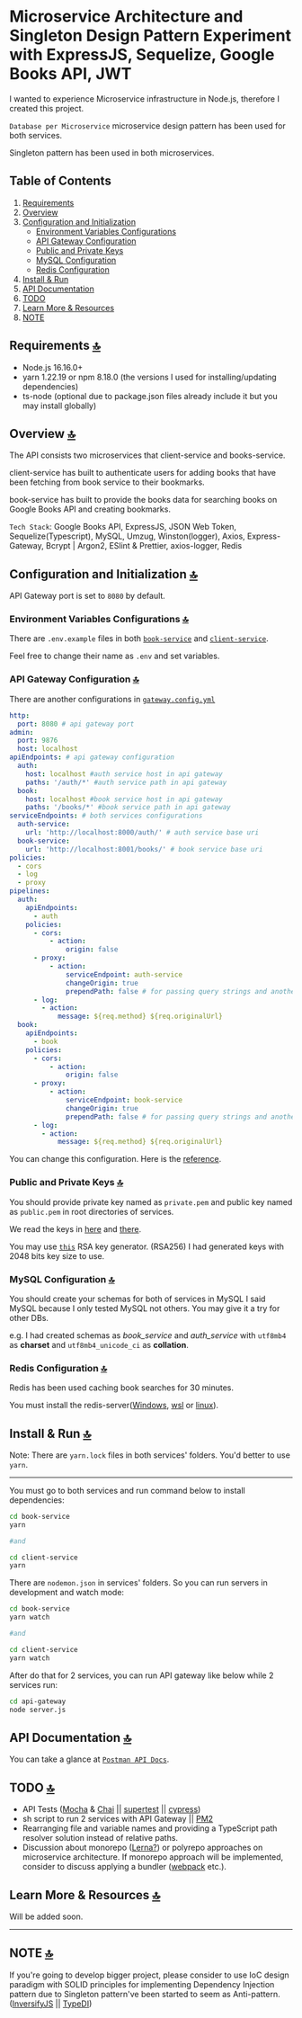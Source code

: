 # Microservice Architecture and Singleton Design Pattern Experiment with ExpressJS, Sequelize, Google Books API, JWT

I wanted to experience Microservice infrastructure in Node.js, therefore I created this project.

`Database per Microservice` microservice design pattern has been used for both services.

Singleton pattern has been used in both microservices.

## **Table of Contents**

1. [Requirements](#requirements)
2. [Overview](#overview)
3. [Configuration and Initialization](#configuration-and-initialization)
   - [Environment Variables Configurations](#env)
   - [API Gateway Configuration](#gateway)
   - [Public and Private Keys](#keys)
   - [MySQL Configuration](#mysql)
   - [Redis Configuration](#redis)
4. [Install & Run](#install-run)
5. [API Documentation](#api-docs)
6. [TODO](#to-do)
7. [Learn More & Resources](#learn)
8. [NOTE](#note)


## Requirements <a id="requirements"></a> [🔝][@jump-to-top]

- Node.js 16.16.0+ 
- yarn 1.22.19 or npm 8.18.0 (the versions I used for installing/updating dependencies)
- ts-node (optional due to package.json files already include it but you may install globally)

## Overview <a id="overview"></a> [🔝][@jump-to-top]

The API consists two microservices that client-service and books-service.

client-service has built to authenticate users for adding books that have been fetching from book service to their bookmarks.

book-service has built to provide the books data for searching books on Google Books API and creating bookmarks.

`Tech Stack`: Google Books API, ExpressJS, JSON Web Token, Sequelize(Typescript), MySQL, Umzug, Winston(logger), Axios, Express-Gateway, Bcrypt | Argon2, ESlint & Prettier, axios-logger, Redis



## Configuration and Initialization <a id="configuration-and-initialization"></a> [🔝][@jump-to-top]

API Gateway port is set to `8080` by default.

### Environment Variables Configurations <a id="env"></a> [🔝][@jump-to-top]

There are  `.env.example` files in both [`book-service`](./book-service/.env.example) and [`client-service`](./client-service/.env.example).

Feel free to change their name as `.env` and set variables.

### API Gateway Configuration <a id="gateway"></a> [🔝][@jump-to-top]

There are another configurations in [`gateway.config.yml`](./api-gateway/config/gateway.config.yml)

```yml
http:
  port: 8080 # api gateway port 
admin:
  port: 9876
  host: localhost
apiEndpoints: # api gateway configuration
  auth:
    host: localhost #auth service host in api gateway
    paths: '/auth/*' #auth service path in api gateway
  book:
    host: localhost #book service host in api gateway
    paths: '/books/*' #book service path in api gateway
serviceEndpoints: # both services configurations
  auth-service:
    url: 'http://localhost:8000/auth/' # auth service base uri
  book-service:
    url: 'http://localhost:8001/books/' # book service base uri
policies:
  - cors
  - log
  - proxy
pipelines:
  auth:
    apiEndpoints:
      - auth
    policies:
      - cors:
          - action:
              origin: false
      - proxy:
          - action:
              serviceEndpoint: auth-service 
              changeOrigin: true
              prependPath: false # for passing query strings and another nested paths
      - log:
        - action:
            message: ${req.method} ${req.originalUrl}
  book:
    apiEndpoints:
      - book
    policies:
      - cors:
          - action:
              origin: false
      - proxy:
          - action:
              serviceEndpoint: book-service 
              changeOrigin: true
              prependPath: false # for passing query strings and another nested paths
      - log:
        - action:
            message: ${req.method} ${req.originalUrl}

```

You can change this configuration. Here is the [reference](https://www.express-gateway.io/docs/).


### Public and Private Keys <a id="keys"></a> [🔝][@jump-to-top]

You should provide private key named as `private.pem` and public key named as `public.pem` in root directories of services.

We read the keys in [here](./book-service/src/utils/ReadKeyUtils.ts) and [there](./client-service/src/utils/ReadKeyUtils.ts).

You may use [`this`](http://travistidwell.com/jsencrypt/demo/) RSA key generator. (RSA256)
I had generated keys with 2048 bits key size to use.

### MySQL Configuration <a id="mysql"></a> [🔝][@jump-to-top]

You should create your schemas for both of services in MySQL
I said MySQL because I only tested MySQL not others. 
You may give it a try for other DBs.

e.g. I had created schemas as *book_service* and *auth_service* with `utf8mb4` as **charset** and `utf8mb4_unicode_ci` as **collation**.

### Redis Configuration <a id="redis"></a> [🔝][@jump-to-top]

Redis has been used caching book searches for 30 minutes.

You must install the redis-server([Windows](https://github.com/microsoftarchive/redis/releases), [wsl](https://developer.redis.com/create/windows/) or [linux](https://redis.io/docs/getting-started/installation/install-redis-on-linux/)).

## Install & Run <a id="install-run"></a> [🔝][@jump-to-top]

Note: There are `yarn.lock` files in both services' folders. You'd better to use `yarn`.

<hr>

You must go to both services and run command below to install dependencies:
```sh
cd book-service
yarn

#and

cd client-service
yarn
```

There are `nodemon.json` in services' folders. So you can run servers in development and watch mode:
```sh
cd book-service
yarn watch

#and

cd client-service
yarn watch
```

After do that for 2 services, you can run API gateway like below while 2 services run:
```sh
cd api-gateway
node server.js
```

## API Documentation <a id="api-docs"></a> [🔝][@jump-to-top]

You can take a glance at [`Postman API Docs`](https://documenter.getpostman.com/view/23028637/VUr1FXwn).


## TODO <a id="to-do"></a>[🔝][@jump-to-top]
- API Tests ([Mocha](https://mochajs.org/#getting-started) & [Chai](https://www.chaijs.com/guide/) || [supertest](https://github.com/visionmedia/supertest) || [cypress](https://docs.cypress.io/guides/getting-started/installing-cypress))
- sh script to run 2 services with API Gateway || [PM2](https://pm2.keymetrics.io/docs/usage/quick-start/)
- Rearranging file and variable names and providing a TypeScript path resolver solution instead of relative paths.
- Discussion about monorepo ([Lerna?](https://lerna.js.org/docs/getting-started)) or polyrepo approaches on microservice architecture. If monorepo approach will be implemented, consider to discuss applying a bundler ([webpack](https://webpack.js.org/concepts/) etc.).


## Learn More & Resources <a id="learn"></a>[🔝][@jump-to-top]

Will be added soon.


<hr>


## NOTE <a id="note"></a> [🔝][@jump-to-top]
If you're going to develop bigger project, please consider to use IoC design paradigm with SOLID principles for implementing Dependency Injection pattern due to Singleton pattern've been started to seem as Anti-pattern.
([InversifyJS](https://github.com/inversify/InversifyJS/blob/master/wiki/readme.md) || [TypeDI](https://docs.typestack.community/typedi/v/develop/01-getting-started))


[@jump-to-top]: #table-of-contents
